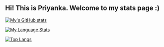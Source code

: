 ## Hi! This is Priyanka. Welcome to my stats page :)

[![My's GitHub stats](https://github-readme-stats.vercel.app/api?username=priyanka-p01)](https://github.com/priyanka-p01.github.io)

[![My Language Stats](https://github-readme-stats.vercel.app/api/top-langs/?username=priyanka-p01)](https://github.com/priyanka-p01.github.io)

[![Top Langs](https://github-readme-stats.vercel.app/api/top-langs/?username=priyanka-p01&layout=compact)](https://github.com/priyanka-p01.github.io)
